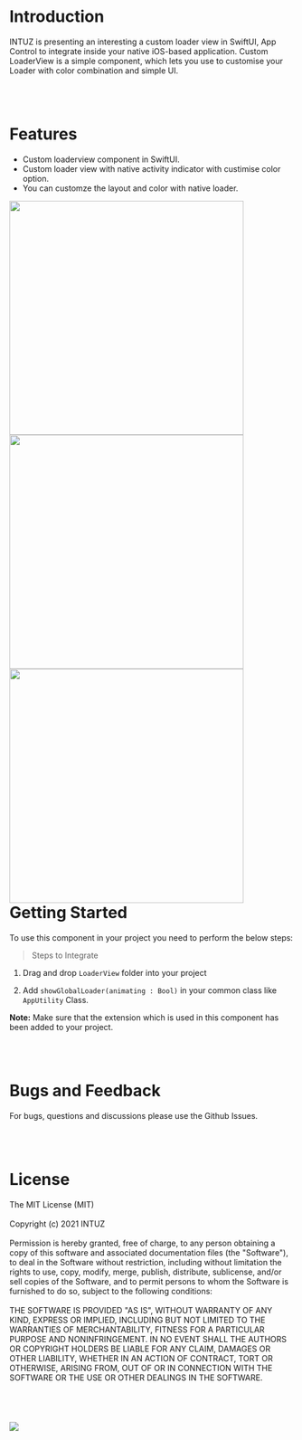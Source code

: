 <h1>Introduction</h1>
INTUZ is presenting an interesting a custom loader view in SwiftUI, App Control to integrate inside your native iOS-based application. 
Custom LoaderView is a simple component, which lets you use to customise your Loader with color combination and simple UI. 

<br/><br/>
<h1>Features</h1>

- Custom loaderview component in SwiftUI. 
- Custom loader view with native activity indicator with custimise color option. 
- You can customze the layout and color with native loader. 

<div style="float:left">
<img src="Screenshots/Screen1.png" width="414">
<img src="Screenshots/Screen2.png" width="414">
<img src="Screenshots/Screen3.gif" width="414">
</div>

<br/><br/>
<h1>Getting Started</h1>

To use this component in your project you need to perform the below steps:

> Steps to Integrate


1) Drag and drop `LoaderView` folder into your project

2) Add `showGlobalLoader(animating : Bool)` in  your common class like `AppUtility` Class.


**Note:** Make sure that the extension which is used in this component has been added to your project. 


<br/><br/>
**<h1>Bugs and Feedback</h1>**
For bugs, questions and discussions please use the Github Issues.


<br/><br/>
**<h1>License</h1>**
The MIT License (MIT)
<br/><br/>
Copyright (c) 2021 INTUZ
<br/><br/>
Permission is hereby granted, free of charge, to any person obtaining a copy of this software and associated documentation files (the "Software"), to deal in the Software without restriction, including without limitation the rights to use, copy, modify, merge, publish, distribute, sublicense, and/or sell copies of the Software, and to permit persons to whom the Software is furnished to do so, subject to the following conditions: 
<br/><br/>
THE SOFTWARE IS PROVIDED "AS IS", WITHOUT WARRANTY OF ANY KIND, EXPRESS OR IMPLIED, INCLUDING BUT NOT LIMITED TO THE WARRANTIES OF MERCHANTABILITY, FITNESS FOR A PARTICULAR PURPOSE AND NONINFRINGEMENT. IN NO EVENT SHALL THE AUTHORS OR COPYRIGHT HOLDERS BE LIABLE FOR ANY CLAIM, DAMAGES OR OTHER LIABILITY, WHETHER IN AN ACTION OF CONTRACT, TORT OR OTHERWISE, ARISING FROM, OUT OF OR IN CONNECTION WITH THE SOFTWARE OR THE USE OR OTHER DEALINGS IN THE SOFTWARE.

<br/>
<h1></h1>
<a href="https://www.intuz.com/" target="_blank"><img src="Screenshots/logo.jpeg"></a>




